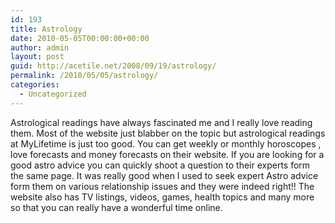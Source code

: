 ```yaml
---
id: 193
title: Astrology
date: 2010-05-05T00:00:00+00:00
author: admin
layout: post
guid: http://acetile.net/2008/09/19/astrology/
permalink: /2010/05/05/astrology/
categories:
  - Uncategorized
---
```

Astrological readings have always fascinated me and I really love reading them. Most of the website just blabber on the topic but astrological readings at MyLifetime is just too good. You can get weekly or monthly horoscopes , love forecasts and money forecasts on their website. If you are looking for a good astro advice you can quickly shoot a question to their experts form the same page. It was really good when I used to seek expert Astro advice form them on various relationship issues and they were indeed right!! The website also has TV listings, videos, games, health topics and many more so that you can really have a wonderful time online.